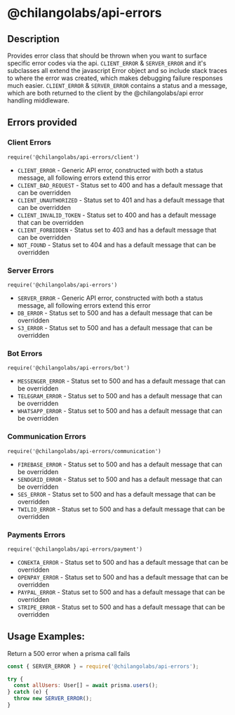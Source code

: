 # @chilangolabs/api-errors

## Description

Provides error class that should be thrown when you want to surface specific error codes via the api. `CLIENT_ERROR` & `SERVER_ERROR` and it's subclasses all extend the javascript Error object and so include stack traces to where the error was created, which makes debugging failure responses much easier. `CLIENT_ERROR` & `SERVER_ERROR` contains a status and a message, which are both returned to the client by the @chilangolabs/api error handling middleware.

## Errors provided

### Client Errors

`require('@chilangolabs/api-errors/client')`


- `CLIENT_ERROR` - Generic API error, constructed with both a status message, all following errors extend this error
- `CLIENT_BAD_REQUEST` - Status set to 400 and has a default message that can be overridden
- `CLIENT_UNAUTHORIZED` - Status set to 401 and has a default message that can be overridden
- `CLIENT_INVALID_TOKEN` - Status set to 400 and has a default message that can be overridden
- `CLIENT_FORBIDDEN` - Status set to 403 and has a default message that can be overridden
- `NOT_FOUND` - Status set to 404 and has a default message that can be overridden

### Server Errors

`require('@chilangolabs/api-errors')`


- `SERVER_ERROR` - Generic API error, constructed with both a status message, all following errors extend this error
- `DB_ERROR` - Status set to 500 and has a default message that can be overridden
- `S3_ERROR` - Status set to 500 and has a default message that can be overridden

### Bot Errors

`require('@chilangolabs/api-errors/bot')`


- `MESSENGER_ERROR` - Status set to 500 and has a default message that can be overridden
- `TELEGRAM_ERROR` - Status set to 500 and has a default message that can be overridden
- `WHATSAPP_ERROR` - Status set to 500 and has a default message that can be overridden

### Communication Errors

`require('@chilangolabs/api-errors/communication')`

- `FIREBASE_ERROR` - Status set to 500 and has a default message that can be overridden
- `SENDGRID_ERROR` - Status set to 500 and has a default message that can be overridden
- `SES_ERROR` - Status set to 500 and has a default message that can be overridden
- `TWILIO_ERROR` - Status set to 500 and has a default message that can be overridden

### Payments Errors

`require('@chilangolabs/api-errors/payment')`

- `CONEKTA_ERROR` - Status set to 500 and has a default message that can be overridden
- `OPENPAY_ERROR` - Status set to 500 and has a default message that can be overridden
- `PAYPAL_ERROR` - Status set to 500 and has a default message that can be overridden
- `STRIPE_ERROR` - Status set to 500 and has a default message that can be overridden

## Usage Examples:

Return a 500 error when a prisma call fails
```javascript
const { SERVER_ERROR } = require('@chilangolabs/api-errors');

try {
  const allUsers: User[] = await prisma.users();
} catch (e) {
  throw new SERVER_ERROR();
}
````
